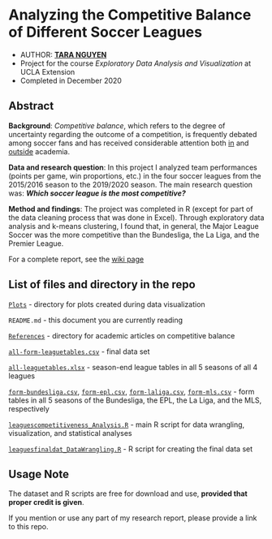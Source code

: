 # Analyzing the Competitive Balance of Different Soccer Leagues

- AUTHOR: [**TARA NGUYEN**](https://www.linkedin.com/in/nguyenthuyanh/)
- Project for the course *Exploratory Data Analysis and Visualization* at UCLA Extension
- Completed in December 2020

## Abstract

**Background**: *Competitive balance*, which refers to the degree of uncertainty regarding the outcome of a competition, is frequently debated among soccer fans and has received considerable attention both [in](References) and [outside](https://www.thestatszone.com/archive/how-competitive-are-the-top-five-european-leagues-13538) academia.

**Data and research question**: In this project I analyzed team performances (points per game, win proportions, etc.) in the four soccer leagues from the 2015/2016 season to the 2019/2020 season. The main research question was: **_Which soccer league is the most competitive?_**

**Method and findings**: The project was completed in R (except for part of the data cleaning process that was done in Excel). Through exploratory data analysis and k-means clustering, I found that, in general, the Major League Soccer was the more competitive than the Bundesliga, the La Liga, and the Premier League.

For a complete report, see the [wiki page](https://github.com/tara-nguyen/soccer-competitiveness-k-means-clustering/wiki)

## List of files and directory in the repo

[`Plots`](Plots) - directory for plots created during data visualization

`README.md` - this document you are currently reading

[`References`](References) - directory for academic articles on competitive balance

[`all-form-leaguetables.csv`](all-form-leaguetables.csv) - final data set

[`all-leaguetables.xlsx`](all-leaguetables.xlsx) - season-end league tables in all 5 seasons of all 4 leagues

[`form-bundesliga.csv`](form-bundesliga.csv), [`form-epl.csv`](form-epl.csv), [`form-laliga.csv`](form-laliga.csv), [`form-mls.csv`](form-mls.csv) - form tables in all 5 seasons of the Bundesliga, the EPL, the La Liga, and the MLS, respectively

[`leaguescompetitiveness_Analysis.R`](leaguescompetitiveness_Analysis.R) - main R script for data wrangling, visualization, and statistical analyses

[`leaguesfinaldat_DataWrangling.R`](leaguesfinaldat_DataWrangling.R) - R script for creating the final data set

## Usage Note

The dataset and R scripts are free for download and use, **provided that proper credit is given**.

If you mention or use any part of my research report, please provide a link to this repo.
